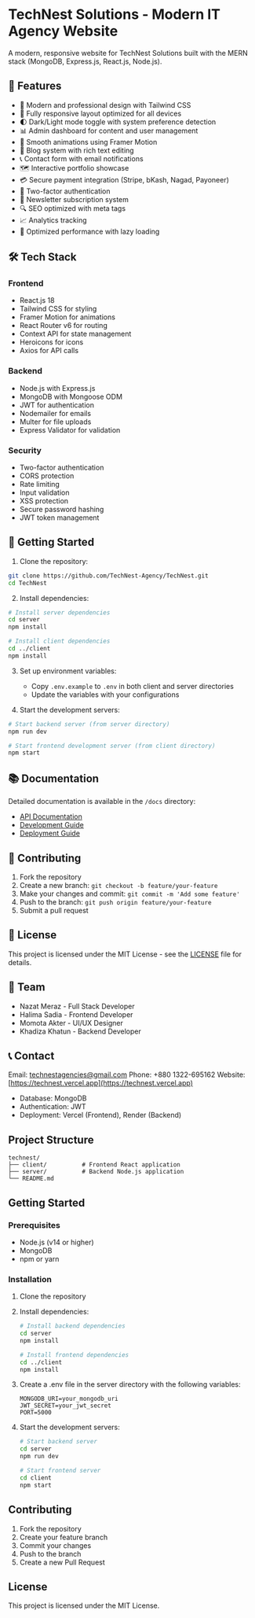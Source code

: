 # TechNest Solutions - Modern IT Agency Website

A modern, responsive website for TechNest Solutions built with the MERN stack (MongoDB, Express.js, React.js, Node.js).

## 🌟 Features

- 🎯 Modern and professional design with Tailwind CSS
- 📱 Fully responsive layout optimized for all devices
- 🌓 Dark/Light mode toggle with system preference detection
- 📊 Admin dashboard for content and user management
- 🎨 Smooth animations using Framer Motion
- 📝 Blog system with rich text editing
- 📞 Contact form with email notifications
- 🗺️ Interactive portfolio showcase
- 💳 Secure payment integration (Stripe, bKash, Nagad, Payoneer)
- 🔐 Two-factor authentication
- 📧 Newsletter subscription system
- 🔍 SEO optimized with meta tags
- 📈 Analytics tracking
- 🚀 Optimized performance with lazy loading

## 🛠️ Tech Stack

### Frontend
- React.js 18
- Tailwind CSS for styling
- Framer Motion for animations
- React Router v6 for routing
- Context API for state management
- Heroicons for icons
- Axios for API calls

### Backend
- Node.js with Express.js
- MongoDB with Mongoose ODM
- JWT for authentication
- Nodemailer for emails
- Multer for file uploads
- Express Validator for validation

### Security
- Two-factor authentication
- CORS protection
- Rate limiting
- Input validation
- XSS protection
- Secure password hashing
- JWT token management

## 🚀 Getting Started

1. Clone the repository:
```bash
git clone https://github.com/TechNest-Agency/TechNest.git
cd TechNest
```

2. Install dependencies:
```bash
# Install server dependencies
cd server
npm install

# Install client dependencies
cd ../client
npm install
```

3. Set up environment variables:
   - Copy `.env.example` to `.env` in both client and server directories
   - Update the variables with your configurations

4. Start the development servers:
```bash
# Start backend server (from server directory)
npm run dev

# Start frontend development server (from client directory)
npm start
```

## 📚 Documentation

Detailed documentation is available in the `/docs` directory:
- [API Documentation](./docs/api.md)
- [Development Guide](./docs/development.md)
- [Deployment Guide](./docs/deployment.md)

## 🤝 Contributing

1. Fork the repository
2. Create a new branch: `git checkout -b feature/your-feature`
3. Make your changes and commit: `git commit -m 'Add some feature'`
4. Push to the branch: `git push origin feature/your-feature`
5. Submit a pull request

## 📜 License

This project is licensed under the MIT License - see the [LICENSE](LICENSE) file for details.

## 👥 Team

- Nazat Meraz - Full Stack Developer
- Halima Sadia - Frontend Developer
- Momota Akter - UI/UX Designer
- Khadiza Khatun - Backend Developer

## 📞 Contact

Email: technestagencies@gmail.com
Phone: +880 1322-695162
Website: [https://technest.vercel.app](https://technest.vercel.app)
- Database: MongoDB
- Authentication: JWT
- Deployment: Vercel (Frontend), Render (Backend)

## Project Structure

```
technest/
├── client/          # Frontend React application
├── server/          # Backend Node.js application
└── README.md
```

## Getting Started

### Prerequisites

- Node.js (v14 or higher)
- MongoDB
- npm or yarn

### Installation

1. Clone the repository
2. Install dependencies:
   ```bash
   # Install backend dependencies
   cd server
   npm install

   # Install frontend dependencies
   cd ../client
   npm install
   ```

3. Create a .env file in the server directory with the following variables:
   ```
   MONGODB_URI=your_mongodb_uri
   JWT_SECRET=your_jwt_secret
   PORT=5000
   ```

4. Start the development servers:
   ```bash
   # Start backend server
   cd server
   npm run dev

   # Start frontend server
   cd client
   npm start
   ```

## Contributing

1. Fork the repository
2. Create your feature branch
3. Commit your changes
4. Push to the branch
5. Create a new Pull Request

## License

This project is licensed under the MIT License. 